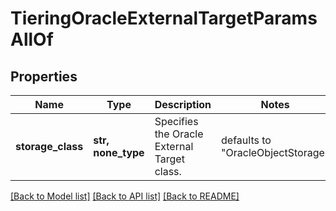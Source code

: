 # TieringOracleExternalTargetParamsAllOf


## Properties
Name | Type | Description | Notes
------------ | ------------- | ------------- | -------------
**storage_class** | **str, none_type** | Specifies the Oracle External Target class. | defaults to "OracleObjectStorage"

[[Back to Model list]](../README.md#documentation-for-models) [[Back to API list]](../README.md#documentation-for-api-endpoints) [[Back to README]](../README.md)


